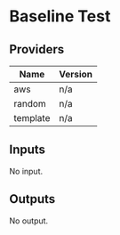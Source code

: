 # Baseline Test


<!-- BEGIN TFDOCS -->
## Providers

| Name | Version |
|------|---------|
| aws | n/a |
| random | n/a |
| template | n/a |

## Inputs

No input.

## Outputs

No output.

<!-- END TFDOCS -->
